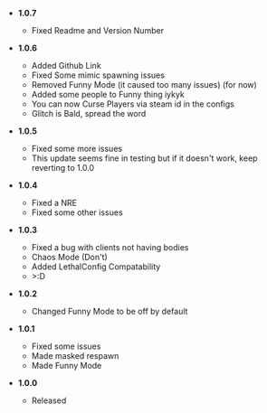 -   **1.0.7**
    - Fixed Readme and Version Number
   
-   **1.0.6**
    - Added Github Link
    - Fixed Some mimic spawning issues
    - Removed Funny Mode (it caused too many issues) (for now)
    - Added some people to Funny thing iykyk
    - You can now Curse Players via steam id in the configs
    - Glitch is Bald, spread the word
     
-	**1.0.5**
    - Fixed some more issues
    - This update seems fine in testing but if it doesn't work, keep reverting to 1.0.0
    
-	**1.0.4**
    - Fixed a NRE
    - Fixed some other issues

-	**1.0.3**
    - Fixed a bug with clients not having bodies
    - Chaos Mode (Don't)
    - Added LethalConfig Compatability 
    - \>:D
 
-	**1.0.2**
    - Changed Funny Mode to be off by default

-	**1.0.1**
    - Fixed some issues
    - Made masked respawn
    - Made Funny Mode

-	**1.0.0**
    - Released


